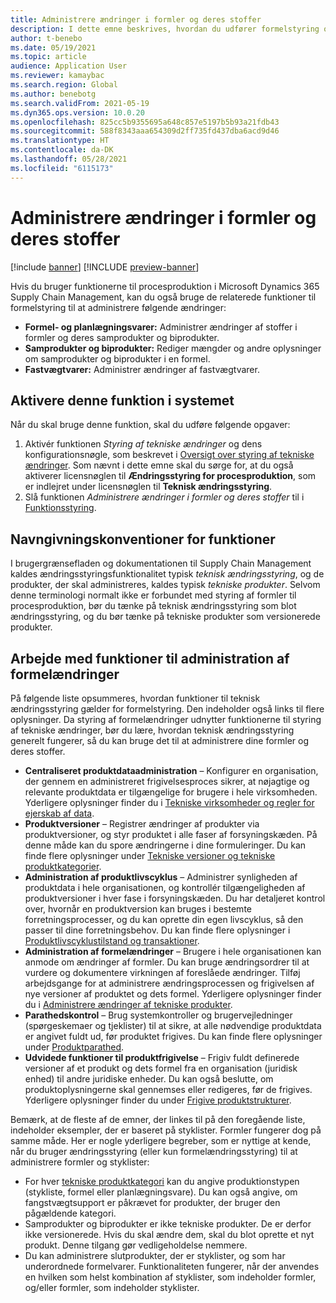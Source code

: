 ```yaml
---
title: Administrere ændringer i formler og deres stoffer
description: I dette emne beskrives, hvordan du udfører formelstyring og administrerer ændringer i behandling af produktionsmasterdata.
author: t-benebo
ms.date: 05/19/2021
ms.topic: article
audience: Application User
ms.reviewer: kamaybac
ms.search.region: Global
ms.author: benebotg
ms.search.validFrom: 2021-05-19
ms.dyn365.ops.version: 10.0.20
ms.openlocfilehash: 825cc5b9355695a648c857e5197b5b93a21fdb43
ms.sourcegitcommit: 588f8343aaa654309d2ff735fd437dba6acd9d46
ms.translationtype: HT
ms.contentlocale: da-DK
ms.lasthandoff: 05/28/2021
ms.locfileid: "6115173"
---
```

# <a name="manage-changes-in-formulas-and-their-ingredients"></a>Administrere ændringer i formler og deres stoffer

[!include [banner](../includes/banner.md)]
[!INCLUDE [preview-banner](../includes/preview-banner.md)]

Hvis du bruger funktionerne til procesproduktion i Microsoft Dynamics 365 Supply Chain Management, kan du også bruge de relaterede funktioner til formelstyring til at administrere følgende ændringer:

- **Formel- og planlægningsvarer:** Administrer ændringer af stoffer i formler og deres samprodukter og biprodukter.
- **Samprodukter og biprodukter:** Rediger mængder og andre oplysninger om samprodukter og biprodukter i en formel.
- **Fastvægtvarer:** Administrer ændringer af fastvægtvarer.

## <a name="turn-on-this-feature-in-your-system"></a>Aktivere denne funktion i systemet

Når du skal bruge denne funktion, skal du udføre følgende opgaver:

1. Aktivér funktionen *Styring af tekniske ændringer* og dens konfigurationsnøgle, som beskrevet i [Oversigt over styring af tekniske ændringer](product-engineering-overview.md). Som nævnt i dette emne skal du sørge for, at du også aktiverer licensnøglen til **Ændringsstyring for procesproduktion**, som er indlejret under licensnøglen til **Teknisk ændringsstyring**.
1. Slå funktionen *Administrere ændringer i formler og deres stoffer* til i [Funktionsstyring](../../fin-ops-core/fin-ops/get-started/feature-management/feature-management-overview.md).

## <a name="feature-naming-conventions"></a>Navngivningskonventioner for funktioner

I brugergrænsefladen og dokumentationen til Supply Chain Management kaldes ændringsstyringsfunktionalitet typisk *teknisk ændringsstyring*, og de produkter, der skal administreres, kaldes typisk *tekniske produkter*. Selvom denne terminologi normalt ikke er forbundet med styring af formler til procesproduktion, bør du tænke på teknisk ændringsstyring som blot ændringsstyring, og du bør tænke på tekniske produkter som versionerede produkter.

## <a name="work-with-formula-change-management-features"></a>Arbejde med funktioner til administration af formelændringer

På følgende liste opsummeres, hvordan funktioner til teknisk ændringsstyring gælder for formelstyring. Den indeholder også links til flere oplysninger. Da styring af formelændringer udnytter funktionerne til styring af tekniske ændringer, bør du lære, hvordan teknisk ændringsstyring generelt fungerer, så du kan bruge det til at administrere dine formler og deres stoffer.

- **Centraliseret produktdataadministration** – Konfigurer en organisation, der gennem en administreret frigivelsesproces sikrer, at nøjagtige og relevante produktdata er tilgængelige for brugere i hele virksomheden. Yderligere oplysninger finder du i [Tekniske virksomheder og regler for ejerskab af data](engineering-org-data-ownership-rules.md).
- **Produktversioner** – Registrer ændringer af produkter via produktversioner, og styr produktet i alle faser af forsyningskæden. På denne måde kan du spore ændringerne i dine formuleringer. Du kan finde flere oplysninger under [Tekniske versioner og tekniske produktkategorier](engineering-versions-product-category.md).
- **Administration af produktlivscyklus** – Administrer synligheden af produktdata i hele organisationen, og kontrollér tilgængeligheden af produktversioner i hver fase i forsyningskæden. Du har detaljeret kontrol over, hvornår en produktversion kan bruges i bestemte forretningsprocesser, og du kan oprette din egen livscyklus, så den passer til dine forretningsbehov. Du kan finde flere oplysninger i [Produktlivscyklustilstand og transaktioner](product-lifecycle-state-transactions.md).
- **Administration af formelændringer** – Brugere i hele organisationen kan anmode om ændringer af formler. Du kan bruge ændringsordrer til at vurdere og dokumentere virkningen af foreslåede ændringer. Tilføj arbejdsgange for at administrere ændringsprocessen og frigivelsen af nye versioner af produktet og dets formel. Yderligere oplysninger finder du i [Administrere ændringer af tekniske produkter](engineering-change-management.md).
- **Parathedskontrol** – Brug systemkontroller og brugervejledninger (spørgeskemaer og tjeklister) til at sikre, at alle nødvendige produktdata er angivet fuldt ud, før produktet frigives. Du kan finde flere oplysninger under [Produktparathed](product-readiness.md).
- **Udvidede funktioner til produktfrigivelse** – Frigiv fuldt definerede versioner af et produkt og dets formel fra en organisation (juridisk enhed) til andre juridiske enheder. Du kan også beslutte, om produktoplysningerne skal gennemses eller redigeres, før de frigives. Yderligere oplysninger finder du under [Frigive produktstrukturer](release-product-structure.md).

Bemærk, at de fleste af de emner, der linkes til på den foregående liste, indeholder eksempler, der er baseret på styklister. Formler fungerer dog på samme måde. Her er nogle yderligere begreber, som er nyttige at kende, når du bruger ændringsstyring (eller kun formelændringsstyring) til at administrere formler og styklister:

- For hver [tekniske produktkategori](engineering-versions-product-category.md) kan du angive produktionstypen (stykliste, formel eller planlægningsvare). Du kan også angive, om fangstvægtsupport er påkrævet for produkter, der bruger den pågældende kategori.
- Samprodukter og biprodukter er ikke tekniske produkter. De er derfor ikke versionerede. Hvis du skal ændre dem, skal du blot oprette et nyt produkt. Denne tilgang gør vedligeholdelse nemmere.
- Du kan administrere slutprodukter, der er styklister, og som har underordnede formelvarer. Funktionaliteten fungerer, når der anvendes en hvilken som helst kombination af styklister, som indeholder formler, og/eller formler, som indeholder styklister.
